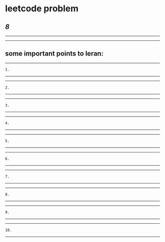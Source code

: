 # leetcode problem 

***8***
---
*** *** 
---

## some important points to leran:

---
```
1.
```
---
---
```
2.
```
---
---
```
3.
```
---
---
```
4.
```
---
---
```
5.
```
---
---
```
6.
```
---
---
```
7.
```
---
---
```
8.
```
---

---
```
9.
```
---
---
```
10.
```
---

